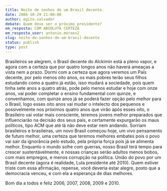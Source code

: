 ```yaml
---
title: Noite de sonhos de um Brasil decente.
date: 2006-10-29 21:00:00
author: egito.salvador
debate: Quem deve ser o próximo presidente?
em_resposta: COM ABSOLUTA CERTEZA
em_resposta_user: antonio.moraes2
slug: noite-de-sonhos-de-um-brasil-decente
status: publish 
type: post
---
```


Brasileiros se alegrem, o Brasil decente do Alckimin está a pleno vapor, e agora com a certeza que por quatro longos anos não haverá ameaças a vista nem a prazo. Dormi com a certeza que agora veremos um País decente, por pelo menos oito anos, os mais pobres terão seus filhos estudando como a quatro já estão, isso mudará a sociedade, pois quem tinha sete anos a quatro atrás, pode pelo menos estudar e hoje com onze anos, vai poder completar o ensino fundamental com quinze, e convenhamos, com quinze anos já se poderá fazer opção pelo melhor para o Brasil, logo esses oito anos vai mudar o intelecto dos pequenos e possivelmente nos próximos quatro anos que virão após esses oito, o Brasileiro vai votar mais consciente, teremos jovens melhor preparados que influenciarão na decisão dos seus pais, e certamente expurgarão os maus políticos, tipo ACM que até lá não deve estar nem andando. Sorriam brasileiros e brasileiras, um novo Brasil começou hoje, um vivo pensamento de futuro melhor, uma certeza que teremos melhores embates pois o povo vai sair da ignorância pelo estudo, pela própria força pois já se alimenta melhor. Enquanto o mundo sofre com guerras, nosso Brasil terá tempo para crescer sustentávelmente, e nossas crianças serão adultos menos bobos, com mais empregos, e menos corrupção na política.
União do povo por um Brasil decente (agora é realidade, Lula presidente até 2010).
Quem estiver triste com essa afirmação, repense, você deveria estar alegre, posto que a democracia venceu, e com ela a esperança de dias melhores.

Bom dia a todos e feliz 2006, 2007, 2008, 2009 e 2010.
